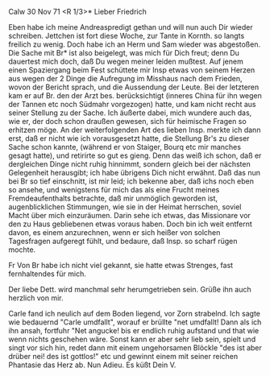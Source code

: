  Calw 30 Nov 71
 <R 1/3>*
Lieber Friedrich

Eben habe ich meine Andreaspredigt gethan und will nun auch Dir wieder schreiben. Jettchen ist fort diese Woche, zur Tante in Kornth. so langts freilich zu wenig. Doch habe ich an Herm und Sam wieder was abgestoßen. 
Die Sache mit Br<eitenbach>* ist also beigelegt, was mich für Dich freut; denn Du dauertest mich doch, daß Du wegen meiner leiden mußtest. Auf jenem einen Spaziergang beim Fest schüttete mir Insp etwas von seinem Herzen aus wegen der 2 Dinge die Aufregung im Misshaus nach dem Frieden, wovon der Bericht sprach, und die Aussendung der Leute. Bei der letzteren kam er auf Br. den der Arzt bes. berücksichtigt (inneres China für ihn wegen der Tannen etc noch Südmahr vorgezogen) hatte, und kam nicht recht aus seiner Stellung zu der Sache. Ich äußerte dabei, mich wundere auch das, wie er, der doch schon draußen gewesen, sich für heimische Fragen so erhitzen möge. An der weiterfolgenden Art des lieben Insp. merkte ich dann erst, daß er nicht wie ich vorausgesetzt hatte, die Stellung Br's zu dieser Sache schon kannte, (während er von Staiger, Bourq etc mir manches gesagt hatte), und retirirte so gut es gieng. Denn das weiß ich schon, daß er dergleichen Dinge nicht ruhig hinnimmt, sondern gleich bei der nächsten Gelegenheit herausgibt; ich habe übrigens Dich nicht erwähnt. Daß das nun bei Br so tief einschnitt, ist mir leid; ich bekenne aber, daß ichs noch eben so ansehe, und wenigstens für mich das als eine Frucht meines Fremdeaufenthalts betrachte, daß mir unmöglich geworden ist, augenblicklichen Stimmungen, wie sie in der Heimat herrschen, soviel Macht über mich einzuräumen. Darin sehe ich etwas, das Missionare vor den zu Haus gebliebenen etwas voraus haben. Doch bin ich weit entfernt davon, es einem anzurechnen, wenn er sich heißer von solchen Tagesfragen aufgeregt fühlt, und bedaure, daß Insp. so scharf rügen mochte.

Fr Von Br habe ich nicht viel gekannt, sie hatte etwas Strenges, fast fernhaltendes für mich.

Der liebe Dett. wird manchmal sehr herumgetrieben sein. Grüße ihn auch herzlich von mir.

Carle fand ich neulich auf dem Boden liegend, vor Zorn strabelnd. Ich sagte wie bedauernd "Carle umdfallt", worauf er brüllte "net umdfallt! Dann als ich ihn ansah, fortfuhr "Net angucke! bis er endlich ruhig aufstand und that wie wenn nichts geschehen wäre. Sonst kann er aber sehr lieb sein, spielt und singt vor sich hin, redet dann mit einem ungehorsamen Blöckle "des ist aber drüber nei! des ist gottlos!" etc und gewinnt einem mit seiner reichen Phantasie das Herz ab. Nun Adieu.
 Es küßt Dein V.
